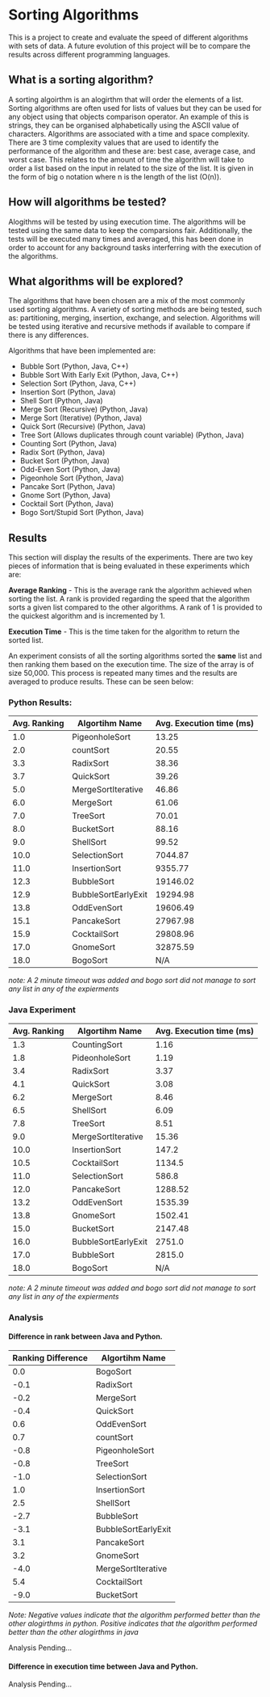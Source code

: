 # Sorting Algorithms

This is a project to create and evaluate the speed of different algorithms with sets of data. A future evolution of this project will be to compare the results across different programming languages.

## What is a sorting algorithm?

A sorting algoirthm is an alogirthm that will order the elements of a list. Sorting algorithms are often used for lists of values but they can be used for any object using that objects comparison operator. An example of this is strings, they can be organised alphabetically using the ASCII value of characters. Algorithms are associated with a time and space complexity. There are 3 time complexity values that are used to identify the performance of the algorithm and these are: best case, average case, and worst case. This relates to the amount of time the algorithm will take to order a list based on the input in related to the size of the list. It is given in the form of big o notation where n is the length of the list (O(n)). 

## How will algorithms be tested?

Alogithms will be tested by using execution time. The algorithms will be tested using the same data to keep the comparsions fair. Additionally, the tests will be executed many times and averaged, this has been done in order to account for any background tasks interferring with the execution of the algorithms.

## What algorithms will be explored?

The algorithms that have been chosen are a mix of the most commonly used sorting algorithms. A variety of sorting methods are being tested, such as: partitioning, merging, insertion, exchange, and selection. Algorithms will be tested using iterative and recursive methods if available to compare if there is any differences.

Algorithms that have been implemented are:
* Bubble Sort (Python, Java, C++)
* Bubble Sort With Early Exit (Python, Java, C++)
* Selection Sort (Python, Java, C++)
* Insertion Sort (Python, Java)
* Shell Sort (Python, Java)
* Merge Sort (Recursive) (Python, Java)
* Merge Sort (Iterative) (Python, Java)
* Quick Sort (Recursive) (Python, Java)
* Tree Sort (Allows duplicates through count variable) (Python, Java)
* Counting Sort (Python, Java)
* Radix Sort (Python, Java)
* Bucket Sort (Python, Java)
* Odd-Even Sort (Python, Java)
* Pigeonhole Sort (Python, Java)
* Pancake Sort (Python, Java)
* Gnome Sort (Python, Java)
* Cocktail Sort (Python, Java)
* Bogo Sort/Stupid Sort (Python, Java)

## Results

This section will display the results of the experiments. There are two key pieces of information that is being evaluated in these experiments which are: 

**Average Ranking** - This is the average rank the algorithm achieved when sorting the list. A rank is provided regarding the speed that the algorithm sorts a given list compared to the other algorithms. A rank of 1 is provided to the quickest algorithm and is incremented by 1.

**Execution Time** - This is the time taken for the algorithm to return the sorted list.

An experiment consists of all the sorting algorithms sorted the **same** list and then ranking them based on the execution time. The size of the array is of size 50,000. This process is repeated many times and the results are averaged to produce results. These can be seen below:

### Python Results:

| Avg. Ranking  | Algortihm Name| Avg. Execution time (ms)| 
| ------------- | ------------- | ------------------------|
| 1.0 | PigeonholeSort | 13.25 |
| 2.0 | countSort | 20.55 |
| 3.3 | RadixSort | 38.36 |
| 3.7 | QuickSort | 39.26 |
| 5.0 | MergeSortIterative | 46.86 |
| 6.0 | MergeSort | 61.06 |
| 7.0 | TreeSort | 70.01 |
| 8.0 | BucketSort | 88.16 |
| 9.0 | ShellSort | 99.52 |
| 10.0 | SelectionSort | 7044.87 |
| 11.0 | InsertionSort | 9355.77 |
| 12.3 | BubbleSort | 19146.02 |
| 12.9 | BubbleSortEarlyExit | 19294.98 |
| 13.8 | OddEvenSort | 19606.49 |
| 15.1 | PancakeSort | 27967.98 |
| 15.9 | CocktailSort | 29808.96 |
| 17.0 | GnomeSort | 32875.59 |
| 18.0 | BogoSort | N/A |

*note: A 2 minute timeout was added and bogo sort did not manage to sort any list in any of the expierments* 

### Java Experiment 

| Avg. Ranking  | Algortihm Name| Avg. Execution time (ms)| 
| ------------- | ------------- | ------------------------|
| 1.3| CountingSort|1.16 |
| 1.8| PideonholeSort|1.19 |
| 3.4| RadixSort|3.37 |
| 4.1| QuickSort|3.08 |
| 6.2| MergeSort|8.46 |
| 6.5| ShellSort|6.09 |
| 7.8| TreeSort|8.51 |
| 9.0| MergeSortIterative|15.36 |
| 10.0| InsertionSort|147.2 |
| 10.5| CocktailSort|1134.5 |
| 11.0| SelectionSort|586.8 |
| 12.0| PancakeSort|1288.52 |
| 13.2| OddEvenSort|1535.39 |
| 13.8| GnomeSort|1502.41 |
| 15.0| BucketSort|2147.48 |
| 16.0| BubbleSortEarlyExit|2751.0 |
| 17.0| BubbleSort|2815.0 |
| 18.0| BogoSort | N/A

*note: A 2 minute timeout was added and bogo sort did not manage to sort any list in any of the expierments* 

### Analysis

#### Difference in rank between Java and Python.

| Ranking Difference | Algortihm Name| 
| ------------- | ------------- |
| 0.0 | BogoSort | 
| -0.1 | RadixSort | 
| -0.2 | MergeSort |
| -0.4 | QuickSort | 
| 0.6 | OddEvenSort | 
| 0.7 | countSort | 
| -0.8 | PigeonholeSort |
| -0.8 | TreeSort | 
| -1.0 | SelectionSort | 
| 1.0 | InsertionSort | 
| 2.5 | ShellSort | 
| -2.7 | BubbleSort | 
| -3.1 | BubbleSortEarlyExit | 
| 3.1 | PancakeSort |
| 3.2 | GnomeSort | 
| -4.0 | MergeSortIterative |
| 5.4 | CocktailSort |
| -9.0 | BucketSort | 

*Note: Negative values indicate that the algorithm performed better than the other alogirthms in python. Positive indicates that the algorithm performed better than the other alogirthms in java* 

Analysis Pending...

#### Difference in execution time between Java and Python.

Analysis Pending...
